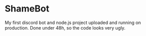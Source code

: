 # ShameBot
My first discord bot and node.js project uploaded and running on production. Done under 48h, so the code looks very ugly.
